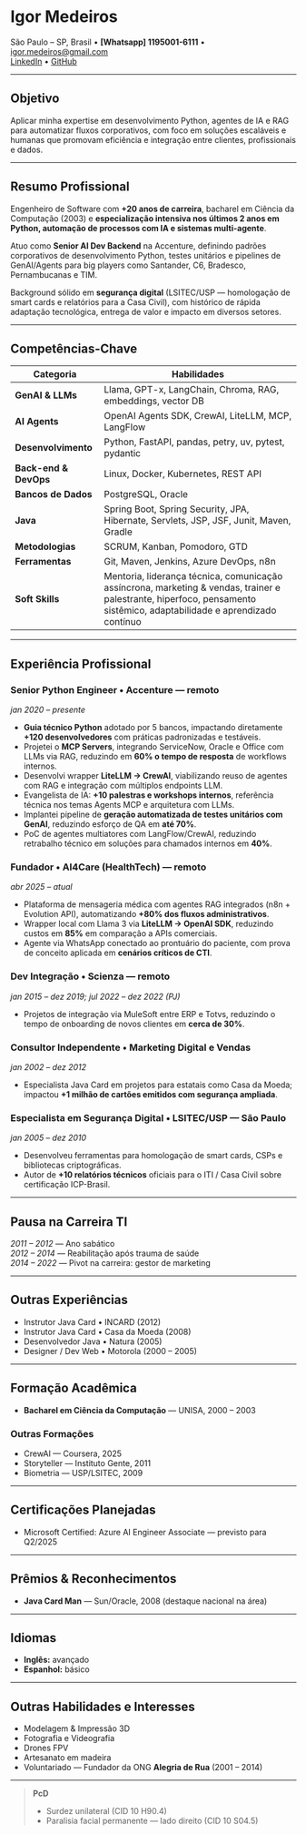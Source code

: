 # Igor Medeiros

São Paulo – SP, Brasil • **[Whatsapp] 1195001-6111** • igor.medeiros@gmail.com  
[LinkedIn](https://linkedin.com/in/igormedeiros) • [GitHub](https://github.com/igormedeiros)  

---

## Objetivo  
Aplicar minha expertise em desenvolvimento Python, agentes de IA e RAG para automatizar fluxos corporativos, com foco em soluções escaláveis e humanas que promovam eficiência e integração entre clientes, profissionais e dados.

---

## Resumo Profissional  
Engenheiro de Software com **+20 anos de carreira**, bacharel em Ciência da Computação (2003) e **especialização intensiva nos últimos 2 anos em Python, automação de processos com IA e sistemas multi-agente**.

Atuo como **Senior AI Dev Backend** na Accenture, definindo padrões corporativos de desenvolvimento Python, testes unitários e pipelines de GenAI/Agents para big players como Santander, C6, Bradesco, Pernambucanas e TIM.

Background sólido em **segurança digital** (LSITEC/USP — homologação de smart cards e relatórios para a Casa Civil), com histórico de rápida adaptação tecnológica, entrega de valor e impacto em diversos setores.

---

## Competências-Chave
| Categoria           | Habilidades |
|---------------------|-------------|
| **GenAI & LLMs**    | Llama, GPT-x, LangChain, Chroma, RAG, embeddings, vector DB |
| **AI Agents**       | OpenAI Agents SDK, CrewAI, LiteLLM, MCP, LangFlow |
| **Desenvolvimento** | Python, FastAPI, pandas, petry, uv, pytest, pydantic |
| **Back-end & DevOps** | Linux, Docker, Kubernetes, REST API |
| **Bancos de Dados** | PostgreSQL, Oracle |
| **Java**            | Spring Boot, Spring Security, JPA, Hibernate, Servlets, JSP, JSF, Junit, Maven, Gradle |
| **Metodologias**    | SCRUM, Kanban, Pomodoro, GTD |
| **Ferramentas**     | Git, Maven, Jenkins, Azure DevOps, n8n |
| **Soft Skills**     | Mentoria, liderança técnica, comunicação assíncrona, marketing & vendas, trainer e palestrante, hiperfoco, pensamento sistêmico, adaptabilidade e aprendizado contínuo |

---

## Experiência Profissional

### Senior Python Engineer • Accenture — remoto  
*jan 2020 – presente*
- **Guia técnico Python** adotado por 5 bancos, impactando diretamente **+120 desenvolvedores** com práticas padronizadas e testáveis.
- Projetei o **MCP Servers**, integrando ServiceNow, Oracle e Office com LLMs via RAG, reduzindo em **60% o tempo de resposta** de workflows internos.
- Desenvolvi wrapper **LiteLLM → CrewAI**, viabilizando reuso de agentes com RAG e integração com múltiplos endpoints LLM.
- Evangelista de IA: **+10 palestras e workshops internos**, referência técnica nos temas Agents MCP e arquitetura com LLMs.
- Implantei pipeline de **geração automatizada de testes unitários com GenAI**, reduzindo esforço de QA em **até 70%**.
- PoC de agentes multiatores com LangFlow/CrewAI, reduzindo retrabalho técnico em soluções para chamados internos em **40%**.

### Fundador • AI4Care (HealthTech) — remoto  
*abr 2025 – atual*
- Plataforma de mensageria médica com agentes RAG integrados (n8n + Evolution API), automatizando **+80% dos fluxos administrativos**.
- Wrapper local com Llama 3 via **LiteLLM → OpenAI SDK**, reduzindo custos em **85%** em comparação a APIs comerciais.
- Agente via WhatsApp conectado ao prontuário do paciente, com prova de conceito aplicada em **cenários críticos de CTI**.

### Dev Integração • Scienza — remoto  
*jan 2015 – dez 2019; jul 2022 – dez 2022 (PJ)*
- Projetos de integração via MuleSoft entre ERP e Totvs, reduzindo o tempo de onboarding de novos clientes em **cerca de 30%**.

### Consultor Independente • Marketing Digital e Vendas  
*jan 2002 – dez 2012*
- Especialista Java Card em projetos para estatais como Casa da Moeda; impactou **+1 milhão de cartões emitidos com segurança ampliada**.

### Especialista em Segurança Digital • LSITEC/USP — São Paulo  
*jan 2005 – dez 2010*
- Desenvolveu ferramentas para homologação de smart cards, CSPs e bibliotecas criptográficas.
- Autor de **+10 relatórios técnicos** oficiais para o ITI / Casa Civil sobre certificação ICP-Brasil.

---

## Pausa na Carreira TI  
*2011 – 2012* — Ano sabático  
*2012 – 2014* — Reabilitação após trauma de saúde  
*2014 – 2022* — Pivot na carreira: gestor de marketing

---

## Outras Experiências
- Instrutor Java Card • INCARD (2012)  
- Instrutor Java Card • Casa da Moeda (2008)  
- Desenvolvedor Java • Natura (2005)  
- Designer / Dev Web • Motorola (2000 – 2005)

---

## Formação Acadêmica
- **Bacharel em Ciência da Computação** — UNISA, 2000 – 2003

### Outras Formações
- CrewAI — Coursera, 2025  
- Storyteller — Instituto Gente, 2011  
- Biometria — USP/LSITEC, 2009  

---

## Certificações Planejadas
- Microsoft Certified: Azure AI Engineer Associate — previsto para Q2/2025

---

## Prêmios & Reconhecimentos
- **Java Card Man** — Sun/Oracle, 2008 (destaque nacional na área)

---

## Idiomas
- **Inglês:** avançado  
- **Espanhol:** básico  

---

## Outras Habilidades e Interesses
- Modelagem & Impressão 3D  
- Fotografia e Videografia  
- Drones FPV  
- Artesanato em madeira  
- Voluntariado — Fundador da ONG **Alegria de Rua** (2001 – 2014)

---

> **PcD**  
> - Surdez unilateral (CID 10 H90.4)  
> - Paralisia facial permanente — lado direito (CID 10 S04.5)
